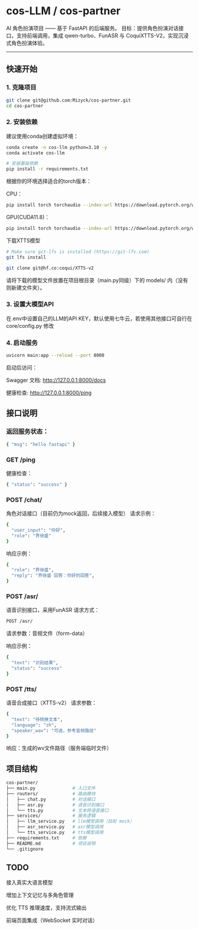 # cos-LLM / cos-partner

AI 角色扮演项目 —— 基于 FastAPI 的后端服务。 目标：提供角色扮演对话接口，支持前端调用，集成 qwen-turbo、FunASR 与 CoquiXTTS-V2，实现沉浸式角色扮演体验。

---

## 快速开始

### 1. 克隆项目
```bash
git clone git@github.com:Mizyck/cos-partner.git
cd cos-partner
```

### 2. 安装依赖

建议使用conda创建虚拟环境：
```bash
conda create -n cos-llm python=3.10 -y
conda activate cos-llm

# 安装基础依赖
pip install -r requirements.txt
```
根据你的环境选择适合的torch版本：

CPU：
```bash
pip install torch torchaudio --index-url https://download.pytorch.org/whl/cpu
```
GPU(CUDA11.8)：
```bash
pip install torch torchaudio --index-url https://download.pytorch.org/whl/cu118
```
下载XTTS模型
```bash
# Make sure git-lfs is installed (https://git-lfs.com)
git lfs install

git clone git@hf.co:coqui/XTTS-v2
```
请将下载的模型文件放置在项目根目录（main.py同级）下的 models/ 内（没有则新建文件夹）。
### 3. 设置大模型API
在.env中设置自己的LLM的API KEY，默认使用七牛云，若使用其他接口可自行在 core/config.py 修改
### 4. 启动服务
```bash
uvicorn main:app --reload --port 8000
```

启动后访问：

Swagger 文档: http://127.0.0.1:8000/docs

健康检查: http://127.0.0.1:8000/ping

## 接口说明

### 返回服务状态：
```bash
{ "msg": "hello fastapi" }
```

### GET /ping
健康检查：
```bash
{ "status": "success" }
```

### POST /chat/
角色对话接口（目前仍为mock返回，后续接入模型）
请求示例：
```bash
{
  "user_input": "你好",
  "role": "界徐盛"
}
```
响应示例：
```bash
{
  "role": "界徐盛",
  "reply": "界徐盛 回答：你好的回答",
}
```
### POST /asr/
语音识别接口，采用FunASR
请求方式： 
```bash
POST /asr/
```
请求参数：音频文件（form-data）

响应示例：
```bash
{
  "text": "识别结果",
  "status": "success"
}
```
### POST /tts/
语音合成接口（XTTS-v2）
请求参数：
```bash
{
  "text": "待转换文本",
  "language": "zh",
  "speaker_wav": "可选，参考音频路径"
}

```
响应：生成的wv文件路径（服务端临时文件）


## 项目结构
```bash
cos-partner/
├── main.py              # 入口文件
├── routers/             # 路由模块
│   ├── chat.py          # 对话接口
│   ├── asr.py           # 语音识别接口
│   └── tts.py           # 文本转语音接口
├── services/            # 服务逻辑
│   ├── llm_service.py   # llm模型调用（目前 mock）
│   ├── asr_service.py   # asr模型调用
│   └── tts_service.py   # tts模型调用
├── requirements.txt     # 依赖
├── README.md            # 项目说明
└── .gitignore
```
## TODO
接入真实大语言模型

增加上下文记忆与多角色管理

优化 TTS 推理速度，支持流式输出

前端页面集成（WebSocket 实时对话）